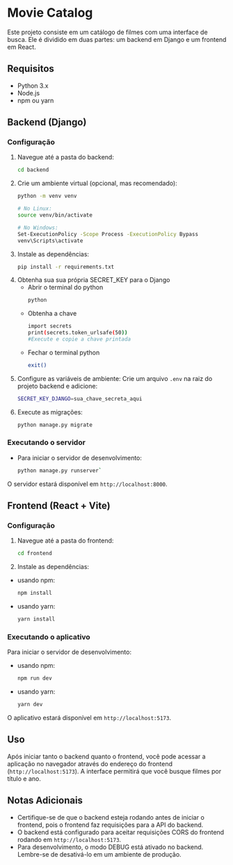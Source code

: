 # Movie Catalog

Este projeto consiste em um catálogo de filmes com uma interface de busca. Ele é dividido em duas partes: um backend em Django e um frontend em React.

## Requisitos

- Python 3.x
- Node.js
- npm ou yarn

## Backend (Django)

### Configuração


1. Navegue até a pasta do backend:
    ```bash
    cd backend
2. Crie um ambiente virtual (opcional, mas recomendado):
    ```bash
    python -m venv venv 

    # No Linux: 
    source venv/bin/activate 

    # No Windows:
    Set-ExecutionPolicy -Scope Process -ExecutionPolicy Bypass
    venv\Scripts\activate
3. Instale as dependências:
    ```bash
    pip install -r requirements.txt
4. Obtenha sua sua própria SECRET_KEY para o Django
    - Abrir o terminal do python
        ```bash
        python
    - Obtenha a chave
        ```bash
        import secrets 
        print(secrets.token_urlsafe(50))
        #Execute e copie a chave printada
    - Fechar o terminal python
        ```bash
        exit()
5. Configure as variáveis de ambiente:
Crie um arquivo `.env` na raiz do projeto backend e adicione:
    ```bash
    SECRET_KEY_DJANGO=sua_chave_secreta_aqui
6. Execute as migrações:
    ```bash
    python manage.py migrate
### Executando o servidor

- Para iniciar o servidor de desenvolvimento:
    ```bash
    python manage.py runserver`
O servidor estará disponível em `http://localhost:8000`.

## Frontend (React + Vite)

### Configuração

1. Navegue até a pasta do frontend:
    ```bash
    cd frontend
2. Instale as dependências:
- usando npm:
    ```bash
    npm install
- usando yarn:
    ```bash
    yarn install
### Executando o aplicativo

Para iniciar o servidor de desenvolvimento:
- usando npm:
    ```bash
    npm run dev
- usando yarn:
    ```bash
    yarn dev

O aplicativo estará disponível em `http://localhost:5173`.

## Uso

Após iniciar tanto o backend quanto o frontend, você pode acessar a aplicação no navegador através do endereço do frontend (`http://localhost:5173`). A interface permitirá que você busque filmes por título e ano.

## Notas Adicionais

- Certifique-se de que o backend esteja rodando antes de iniciar o frontend, pois o frontend faz requisições para a API do backend.
- O backend está configurado para aceitar requisições CORS do frontend rodando em `http://localhost:5173`.
- Para desenvolvimento, o modo DEBUG está ativado no backend. Lembre-se de desativá-lo em um ambiente de produção.
